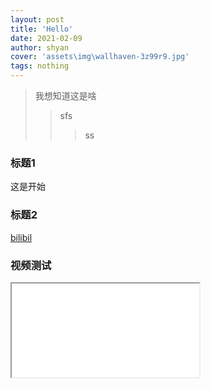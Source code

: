 ```yaml
---
layout: post
title: 'Hello'
date: 2021-02-09
author: shyan
cover: 'assets\img\wallhaven-3z99r9.jpg'
tags: nothing
---
```


>我想知道这是啥
>>sfs
>>>ss
### 标题1

这是开始

### 标题2
[bilibil](https://www.bilibili.com)

### 视频测试

<iframe src="//player.bilibili.com/player.html?aid=79078164&bvid=BV1zJ411C7Au&cid=135333439&page=1"  allowfullscreen="true"> </iframe>

